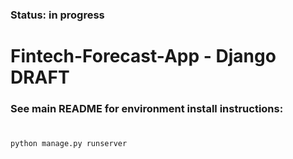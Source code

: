 ### Status: **in progress**
#
# Fintech-Forecast-App - Django DRAFT

### See main README for environment install instructions:
#

```bash
python manage.py runserver
```